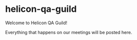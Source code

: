 # helicon-qa-guild
Welcome to Helicon QA Guild!

Everything that happens on our meetings will be posted here.
